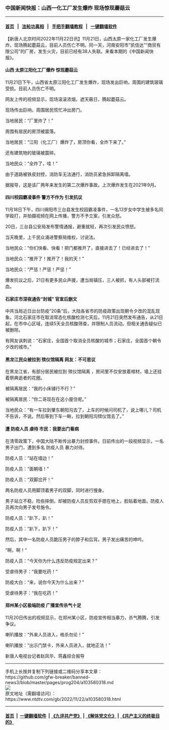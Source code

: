 ### 中国新闻快报：山西一化工厂发生爆炸 现场惊现蘑菇云
------------------------

#### [首页](https://github.com/gfw-breaker/banned-news3/blob/master/README.md) &nbsp;&nbsp;|&nbsp;&nbsp; [法轮功真相](https://github.com/begood0513/basic/blob/master/README.md)  &nbsp;&nbsp;|&nbsp;&nbsp; [手把手翻墙教程](https://github.com/gfw-breaker/guides/wiki)  &nbsp;&nbsp;|&nbsp;&nbsp; [一键翻墙软件](https://github.com/gfw-breaker/nogfw/blob/master/README.md)  



<div><div class="post_content" itemprop="articleBody">
 <p>
  【新唐人北京时间2022年11月22日讯】11月21日，山西太原一家化工厂发生爆炸，现场腾起蘑菇云，目前人员伤亡不明。同一天，河南安阳市“凯信达”“商贸有限公司”的厂房，发生火灾，目前已经有38人失联。来看本期的《中国新闻快报》。
 </p>
 <h4>
  山西
  <ok href="https://www.ntdtv.com/gb/太原江阳化工厂爆炸.htm">
   太原江阳化工厂爆炸
  </ok>
  惊现蘑菇云
 </h4>
 <p>
  11月21日下午，山西省太原江阳化工厂发生爆炸，现场发出巨响，周围的建筑玻璃受损。目前人员伤亡不明。
 </p>
 <p>
  网友上传的视频显示，现场滚滚浓烟，遮天蔽日，腾起蘑菇云。
 </p>
 <p>
  现场传出巨响，周围居民慌忙冲出房门。
 </p>
 <p>
  当地居民：“厂里炸了！”
 </p>
 <p>
  周围有居民的房顶被震落。
 </p>
 <p>
  当地居民：“江阳（化工厂）爆炸了，房顶你看，全炸下来了。”
 </p>
 <p>
  还有建筑物的玻璃被震碎。
 </p>
 <p>
  当地民众：“全炸了，哇！”
 </p>
 <p>
  由于道路被铁皮封控，消防车无法通行，消防员紧急拆卸隔离墙。
 </p>
 <p>
  据报导，这是该厂两年来发生的第二次爆炸事故。上次爆炸发生在2021年9月。
 </p>
 <h4>
  <ok href="https://www.ntdtv.com/gb/四川校园霸凌事件.htm">
   四川校园霸凌事件
  </ok>
  警方不作为 引发抗议
 </h4>
 <p>
  11月18日下午，四川绵阳市三台县发生校园霸凌事件，一名13岁女中学生被多名同学殴打，并拍摄视频在网上传播，警方不予立案，引发众怒。
 </p>
 <p>
  20日，三台县公安局发布警情通报，避重就轻，再次引发民众愤怒。
 </p>
 <p>
  当天晚里，上千民众涌进警察局维权，讨说法。
 </p>
 <p>
  当地民众：“你们快看、快看！把门都推开了，直接进去了！已经进去了！”
 </p>
 <p>
  当地民众：“推开了！推开了！我的天！”
 </p>
 <p>
  当地民众：“严惩！严惩！严惩！”
 </p>
 <p>
  爆发抗议之后，21日有更多民众声援，遭当局镇压，三人被抓，有人头部被打流血。
 </p>
 <h4>
  石家庄市深夜通告“封城” 官宣后删文
 </h4>
 <p>
  中共当局近日出台防疫“20条”后，大陆各省市的防疫政策出现朝令夕改的混乱现象。河北石家庄市在取消常态化核酸检测七天后，11月21日突然发布通告，从21日起，在市中心区域，连续5天全员核酸筛查，并限制人员流动。但相关通告疑似已被删除。
 </p>
 <p>
  有网友讽刺说：“石家庄，全国首个取消全员核酸的城市；石家庄，全国首个朝令夕改的城市。”
 </p>
 <h4>
  黑龙江民众被拉到
  <ok href="https://www.ntdtv.com/gb/殡仪馆隔离.htm">
   殡仪馆隔离
  </ok>
  网友：不可思议
 </h4>
 <p>
  在黑龙江省，有部分居民被拉到
  <ok href="https://www.ntdtv.com/gb/殡仪馆隔离.htm">
   殡仪馆隔离
  </ok>
  ，房间里不仅安放着棺材，墙上还挂着祭典逝者的花圈。
 </p>
 <p>
  被隔离居民：“我的小床铺行不行？”
 </p>
 <p>
  被隔离居民：“你二哥现在在这小屋住呢。”
 </p>
 <p>
  当地民众：“有一车拉到肇东朝阳沟去了，上车的时候问司机了，说上哪儿？司机不告诉，不说。然后等到下车一瞅，拉到朝阳沟殡仪馆去了。”
 </p>
 <h4>
  遭
  <ok href="https://www.ntdtv.com/gb/防疫人员.htm">
   防疫人员
  </ok>
  虐待 市民：我要出门看病
 </h4>
 <p>
  在清零政策下，中国大陆不断传出暴力封控事件。日前传出的一段视频显示，一名男子出门，遭到多名
  <ok href="https://www.ntdtv.com/gb/防疫人员.htm">
   防疫人员
  </ok>
  暴力对待。
 </p>
 <p>
  防疫人员：“站在墙边！”
 </p>
 <p>
  防疫人员：“面朝墙！”
 </p>
 <p>
  防疫人员：“双脚岔开！”
 </p>
 <p>
  两名防疫人员用脚顶着男子的双脚，同时进行搜身。
 </p>
 <p>
  男子站立不稳，险些摔倒，却被防疫人员反剪双手摁在地上，脸贴着地面。防疫人员再次向男子发号施令。
 </p>
 <p>
  防疫人员：“趴下，趴！”
 </p>
 <p>
  防疫人员：“趴下，趴下！”
 </p>
 <p>
  然后，其中一名防疫人员跪压男子的脖子和后背。男子发出痛苦的呻吟。
 </p>
 <p>
  “啊，啊！”
 </p>
 <p>
  防疫人员：“今天你为什么违反防疫规定出来？”
 </p>
 <p>
  受虐待男子：“我要吃药！”
 </p>
 <p>
  防疫大白：“来，说你今天为什么出来？”
 </p>
 <p>
  受虐待男子：“我在吃药！”
 </p>
 <h4>
  郑州某小区极端防疫 广播宣传杀气十足
 </h4>
 <p>
  11月20日传出的视频显示，在郑州某小区，防疫宣传相当暴力，杀气腾腾，引发争议。
 </p>
 <p>
  喇叭播放：“外来人员进入，格杀勿论！”
 </p>
 <p>
  喇叭播放：“出示门禁卡，外来人员进入，就地正法！”
 </p>
 <p>
  新唐人电视台记者赵凤华、蒋鑫综合报导
 </p>
 <div class="single_ad">
 </div>
</div>
</div>
<hr/>
手机上长按并复制下列链接或二维码分享本文章：<br/>
https://github.com/gfw-breaker/banned-news3/blob/master/pages/prog204/a103580318.md <br/>
<a href='https://github.com/gfw-breaker/banned-news3/blob/master/pages/prog204/a103580318.md'><img src='https://github.com/gfw-breaker/banned-news3/blob/master/pages/prog204/a103580318.md.png'/></a> <br/>
原文地址（需翻墙访问）：https://www.ntdtv.com/gb/2022/11/22/a103580318.html


------------------------
#### [首页](https://github.com/gfw-breaker/banned-news3/blob/master/README.md) &nbsp;|&nbsp; [一键翻墙软件](https://github.com/gfw-breaker/nogfw/blob/master/README.md) &nbsp;| [《九评共产党》](https://github.com/gfw-breaker/9ping.md/blob/master/README.md#九评之一评共产党是什么) | [《解体党文化》](https://github.com/gfw-breaker/jtdwh.md/blob/master/README.md) | [《共产主义的终极目的》](https://github.com/gfw-breaker/gczydzjmd.md/blob/master/README.md)


<img src='http://gfw-breaker.win/banned-news3/pages/prog204/a103580318.md' width='0px' height='0px'/>